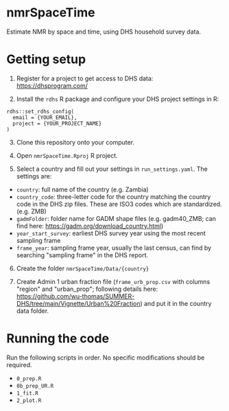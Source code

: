 # nmrSpaceTime

Estimate NMR by space and time, using DHS household survey data.

# Getting setup

1.  Register for a project to get access to DHS data: <https://dhsprogram.com/>

2.  Install the `rdhs` R package and configure your DHS project settings in R:

```{r, eval=F}
rdhs::set_rdhs_config(
  email = {YOUR_EMAIL},
  project = {YOUR_PROJECT_NAME}
)
```

3.  Clone this repository onto your computer.

4.  Open `nmrSpaceTime.Rproj` R project.

5.  Select a country and fill out your settings in `run_settings.yaml`. The settings are:

-   `country`: full name of the country (e.g. Zambia)
-   `country_code`: three-letter code for the country matching the country code in the DHS zip files. These are ISO3 codes which are standardized. (e.g. ZMB)
-   `gadmFolder`: folder name for GADM shape files (e.g. gadm40_ZMB; can find here: <https://gadm.org/download_country.html>)
-   `year_start_survey`: earliest DHS survey year using the most recent sampling frame
-   `frame_year`: sampling frame year, usually the last census, can find by searching "sampling frame" in the DHS report.

6.  Create the folder `nmrSpaceTime/Data/{country}`

7.  Create Admin 1 urban fraction file (`frame_urb_prop.csv` with columns "region" and "urban_prop"; following details here: <https://github.com/wu-thomas/SUMMER-DHS/tree/main/Vignette/Urban%20Fraction>) and put it in the country data folder.

# Running the code

Run the following scripts in order. No specific modifications should be required.

-   `0_prep.R`
-   `0b_prep_UR.R`
-   `1_fit.R`
-   `2_plot.R`
